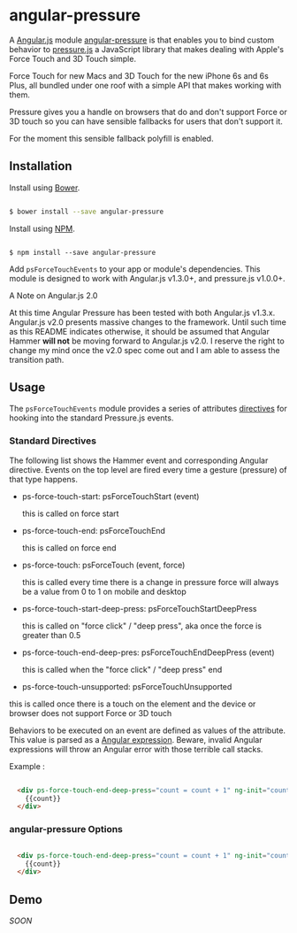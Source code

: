 # angular-pressure

A [Angular.js](https://angularjs.org/) module [angular-pressure](https://github.com/thierryc/angular-pressure) is that enables you to bind custom behavior to [pressure.js](http://pressurejs.com/) a JavaScript library that makes dealing with Apple's Force Touch and 3D Touch simple.

Force Touch for new Macs and 3D Touch for the new iPhone 6s and 6s Plus, all bundled under one roof with a simple API that makes working with them.

Pressure gives you a handle on browsers that do and don't support Force or 3D touch so you can have sensible fallbacks for users that don't support it.

For the moment this sensible fallback polyfill is enabled.

## Installation

Install using [Bower](http://bower.io/).


```bash 

$ bower install --save angular-pressure 

```

Install using [NPM](https://www.npmjs.com/).


```shell 

$ npm install --save angular-pressure 

```

Add `psForceTouchEvents` to your app or module's dependencies. This module is designed to work with Angular.js v1.3.0+, and pressure.js v1.0.0+.

A Note on Angular.js 2.0

At this time Angular Pressure has been tested with both Angular.js v1.3.x. Angular.js v2.0 presents massive changes to the framework. Until such time as this README indicates otherwise, it should be assumed that Angular Hammer **will not** be moving forward to Angular.js v2.0. I reserve the right to change my mind once the v2.0 spec come out and I am able to assess the transition path.

## Usage

The `psForceTouchEvents` module provides a series of attributes [directives](https://docs.angularjs.org/guide/directive) for hooking into the standard Pressure.js events.

### Standard Directives

The following list shows the Hammer event and corresponding Angular directive. Events on the top level are fired every time a gesture (pressure) of that type happens.

- ps-force-touch-start: psForceTouchStart (event)
  
  this is called on force start
  
- ps-force-touch-end: psForceTouchEnd
  
  this is called on force end
  
- ps-force-touch: psForceTouch (event, force)
  
  this is called every time there is a change in pressure force will always be a value from 0 to 1 on mobile and desktop
  
- ps-force-touch-start-deep-press: psForceTouchStartDeepPress
  
  this is called on "force click" / "deep press", aka once the force is greater than 0.5
  
- ps-force-touch-end-deep-pres: psForceTouchEndDeepPress (event)
  
  this is called when the "force click" / "deep press" end
  
- ps-force-touch-unsupported: psForceTouchUnsupported 
  
 this is called once there is a touch on the element and the device or browser does not support Force or 3D touch

Behaviors to be executed on an event are defined as values of the attribute. This value is parsed as a [Angular expression](https://docs.angularjs.org/guide/expression). Beware, invalid Angular expressions will throw an Angular error with those terrible call stacks.

Example :

```html

  <div ps-force-touch-end-deep-press="count = count + 1" ng-init="count = 0">
    {{count}}
  </div>

```

### angular-pressure Options


```html

  <div ps-force-touch-end-deep-press="count = count + 1" ng-init="count = 0" ps-force-touch-options="{polyfill: false}">
    {{count}}
  </div>

```


## Demo

_SOON_
